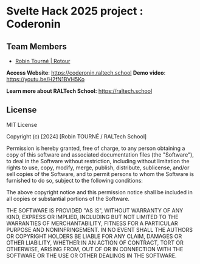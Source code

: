 # Svelte Hack 2025 project : Coderonin

## Team Members
- [Robin Tourné | Rotour](https://github.com/RoTour)

**Access Website**: https://coderonin.raltech.school
**Demo video**: https://youtu.be/H2fN1BVH5Ko

**Learn more about RALTech School:** https://raltech.school


## License

MIT License

Copyright (c) [2024] [Robin TOURNÉ / RALTech School]

Permission is hereby granted, free of charge, to any person obtaining a copy
of this software and associated documentation files (the "Software"), to deal
in the Software without restriction, including without limitation the rights
to use, copy, modify, merge, publish, distribute, sublicense, and/or sell
copies of the Software, and to permit persons to whom the Software is
furnished to do so, subject to the following conditions:

The above copyright notice and this permission notice shall be included in all
copies or substantial portions of the Software.

THE SOFTWARE IS PROVIDED "AS IS", WITHOUT WARRANTY OF ANY KIND, EXPRESS OR
IMPLIED, INCLUDING BUT NOT LIMITED TO THE WARRANTIES OF MERCHANTABILITY,
FITNESS FOR A PARTICULAR PURPOSE AND NONINFRINGEMENT. IN NO EVENT SHALL THE
AUTHORS OR COPYRIGHT HOLDERS BE LIABLE FOR ANY CLAIM, DAMAGES OR OTHER
LIABILITY, WHETHER IN AN ACTION OF CONTRACT, TORT OR OTHERWISE, ARISING FROM,
OUT OF OR IN CONNECTION WITH THE SOFTWARE OR THE USE OR OTHER DEALINGS IN THE
SOFTWARE.